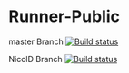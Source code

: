 # Runner-Public

master Branch [![Build status](https://build.appcenter.ms/v0.1/apps/4457fcdb-e296-42a7-97aa-cd1c036d3f98/branches/master/badge)](https://appcenter.ms)

NicolD Branch [![Build status](https://build.appcenter.ms/v0.1/apps/4457fcdb-e296-42a7-97aa-cd1c036d3f98/branches/nicold/badge)](https://appcenter.ms)
